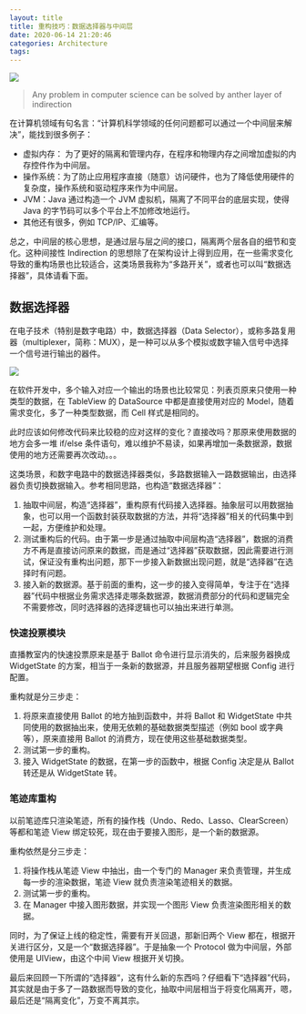 ```yaml
---
layout: title
title: 重构技巧：数据选择器与中间层
date: 2020-06-14 21:20:46
categories: Architecture
tags:
---
```


![](/images/blog/cs-of-luxun.png)

> Any problem  in computer science can be solved by anther layer of indirection  

在计算机领域有句名言：“计算机科学领域的任何问题都可以通过一个中间层来解决”，能找到很多例子：
* 虚拟内存： 为了更好的隔离和管理内存，在程序和物理内存之间增加虚拟的内存控件作为中间层。
* 操作系统：为了防止应用程序直接（随意）访问硬件，也为了降低使用硬件的复杂度，操作系统和驱动程序来作为中间层。
* JVM：Java 通过构造一个 JVM 虚拟机，隔离了不同平台的底层实现，使得 Java 的字节码可以多个平台上不加修改地运行。
* 其他还有很多，例如 TCP/IP、汇编等。

总之，中间层的核心思想，是通过层与层之间的接口，隔离两个层各自的细节和变化。这种间接性 Indirection 的思想除了在架构设计上得到应用，在一些需求变化导致的重构场景也比较适合，这类场景我称为“多路开关”，或者也可以叫“数据选择器”，具体请看下面。

## 数据选择器
在电子技术（特别是数字电路）中，数据选择器（Data Selector），或称多路复用器（multiplexer，简称：MUX），是一种可以从多个模拟或数字输入信号中选择一个信号进行输出的器件。

![](/images/blog/Multiplexer2.png)


在软件开发中，多个输入对应一个输出的场景也比较常见：列表页原来只使用一种类型的数据，在 TableView 的 DataSource 中都是直接使用对应的 Model，随着需求变化，多了一种类型数据，而 Cell 样式是相同的。

此时应该如何修改代码来比较稳的应对这样的变化？直接改吗？那原来使用数据的地方会多一堆 if/else 条件语句，难以维护不易读，如果再增加一条数据源，数据使用的地方还需要再次改动。。。

这类场景，和数字电路中的数据选择器类似，多路数据输入一路数据输出，由选择器负责切换数据输入。参考相同思路，也构造“数据选择器”：

1. 抽取中间层，构造“选择器”，重构原有代码接入选择器。抽象层可以用数据抽象，也可以用一个函数封装获取数据的方法，并将“选择器”相关的代码集中到一起，方便维护和处理。
2. 测试重构后的代码。由于第一步是通过抽取中间层构造“选择器”，数据的消费方不再是直接访问原来的数据，而是通过“选择器”获取数据，因此需要进行测试，保证没有重构出问题，那下一步接入新数据出现问题，就是“选择器”在选择时有问题。
3. 接入新的数据源。基于前面的重构，这一步的接入变得简单，专注于在“选择器”代码中根据业务需求选择走哪条数据源，数据消费部分的代码和逻辑完全不需要修改，同时选择器的选择逻辑也可以抽出来进行单测。

### 快速投票模块
直播教室内的快速投票原来是基于 Ballot 命令进行显示消失的，后来服务器换成 WidgetState 的方案，相当于一条新的数据源，并且服务器期望根据 Config 进行配置。

重构就是分三步走：
1. 将原来直接使用 Ballot 的地方抽到函数中，并将 Ballot 和 WidgetState 中共同使用的数据抽出来，使用无依赖的基础数据类型描述（例如 bool 或字典等），原来直接用 Ballot 的消费方，现在使用这些基础数据类型。
2. 测试第一步的重构。
3. 接入 WidgetState 的数据，在第一步的函数中，根据 Config 决定是从 Ballot 转还是从 WidgetState 转。

### 笔迹库重构
以前笔迹库只渲染笔迹，所有的操作栈（Undo、Redo、Lasso、ClearScreen）等都和笔迹 View 绑定较死，现在由于要接入图形，是一个新的数据源。

重构依然是分三步走：
1. 将操作栈从笔迹 View 中抽出，由一个专门的 Manager 来负责管理，并生成每一步的渲染数据，笔迹 View 就负责渲染笔迹相关的数据。
2. 测试第一步的重构。
3. 在 Manager 中接入图形数据，并实现一个图形 View 负责渲染图形相关的数据。

同时，为了保证上线的稳定性，需要有开关回退，那新旧两个 View 都在，根据开关进行区分，又是一个“数据选择器”。于是抽象一个 Protocol 做为中间层，外部使用是 UIView<Protocol>，由这个中间 View 根据开关切换。

最后来回顾一下所谓的“选择器“，这有什么新的东西吗？仔细看下“选择器”代码，其实就是由于多了一路数据而导致的变化，抽取中间层相当于将变化隔离开，嗯，最后还是“隔离变化”，万变不离其宗。
